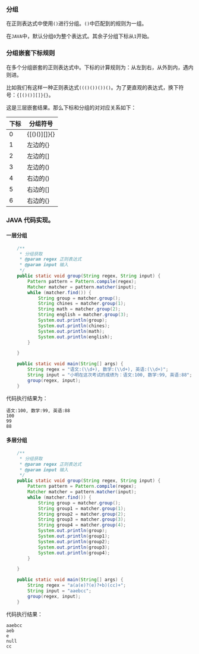 ### 分组

在正则表达式中使用`()`进行分组。`()`中匹配到的规则为一组。

在`JAVA`中，默认分组`0`为整个表达式。其余子分组下标从`1`开始。



### 分组嵌套下标规则

在多个分组嵌套的正则表达式中。下标的计算规则为：从左到右，从外到内，遇内则进。

比如我们有这样一种正则表达式`((()())())()`。为了更直观的表达式，换下符号：`{[()()][]}{}`。

这是三层嵌套结果。那么下标和分组的对对应关系如下：

| 下标 | 分组符号     |
| ---- | ------------ |
| 0    | {\[\(\)\()][]}{} |
| 1 | 左边的{} |
| 2 | 左边的[] |
| 3 | 左边的() |
| 4 | 右边的() |
| 5 | 右边的[] |
| 6 | 右边的{} |



### JAVA 代码实现。

#### 一层分组

```java
    /**
     * 分组获取
     * @param regex 正则表达式
     * @param input 输入
     */
    public static void group(String regex, String input) {
        Pattern pattern = Pattern.compile(regex);
        Matcher matcher = pattern.matcher(input);
        while (matcher.find()) {
            String group = matcher.group();
            String chines = matcher.group(1);
            String math = matcher.group(2);
            String english = matcher.group(3);
            System.out.println(group);
            System.out.println(chines);
            System.out.println(math);
            System.out.println(english);
        }

    }

    public static void main(String[] args) {
        String regex = "语文:(\\d+), 数学:(\\d+), 英语:(\\d+)";
        String input = "小明在这次考试的成绩为：语文:100, 数学:99, 英语:88";
        group(regex, input);
    }
```

代码执行结果为：

```
语文:100, 数学:99, 英语:88
100
99
88
```

#### 多层分组

```java
    /**
     * 分组获取
     * @param regex 正则表达式
     * @param input 输入
     */
    public static void group(String regex, String input) {
        Pattern pattern = Pattern.compile(regex);
        Matcher matcher = pattern.matcher(input);
        while (matcher.find()) {
            String group = matcher.group();
            String group1 = matcher.group(1);
            String group2 = matcher.group(2);
            String group3 = matcher.group(3);
            String group4 = matcher.group(4);
            System.out.println(group);
            System.out.println(group1);
            System.out.println(group2);
            System.out.println(group3);
            System.out.println(group4);
        }

    }

    public static void main(String[] args) {
        String regex = "a(a(e)?(e)?+b)(cc)+";
        String input = "aaebcc";
        group(regex, input);
    }
```

代码执行结果：

```
aaebcc
aeb
e
null
cc
```


